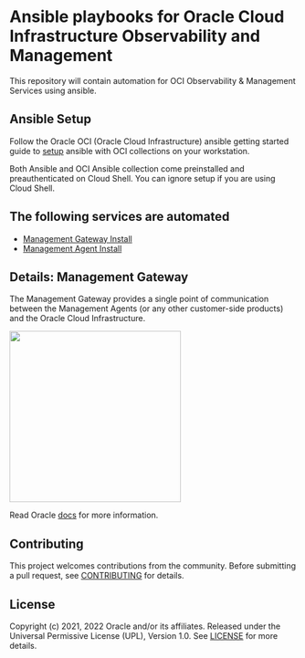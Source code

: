 # Ansible playbooks for Oracle Cloud Infrastructure Observability and Management

This repository will contain automation for OCI Observability & Management Services using ansible.

## Ansible Setup

Follow the Oracle OCI (Oracle Cloud Infrastructure) ansible getting started guide to [setup](https://docs.oracle.com/en-us/iaas/Content/API/SDKDocs/ansiblegetstarted.htm) ansible with OCI collections on your workstation.

Both Ansible and OCI Ansible collection come preinstalled and preauthenticated on Cloud Shell. You can ignore setup if you are using Cloud Shell.

## The following services are automated

- [Management Gateway Install](./mgmt_gateway_install/README.md) <br>
- [Management Agent Install](./mgmt_agent_install/README.md)

## Details: Management Gateway

The Management Gateway provides a single point of communication between the Management Agents (or any other customer-side products) and the Oracle Cloud Infrastructure.

<img src="https://docs.oracle.com/en-us/iaas/management-agents/doc/img/gateway_concepts_diagram.png" width="300" height="300">

Read Oracle [docs](https://docs.oracle.com/en-us/iaas/management-agents/doc/management-gateway.html) for more information.

## Contributing

This project welcomes contributions from the community. Before submitting a pull
request, see [CONTRIBUTING](./CONTRIBUTING.md) for details.

## License

Copyright (c) 2021, 2022 Oracle and/or its affiliates.
Released under the Universal Permissive License (UPL), Version 1.0.
See [LICENSE](./LICENSE) for more details.

[oci]: https://cloud.oracle.com/en_US/cloud-infrastructure
[oci ansible]: https://github.com/oracle/oci-ansible-collection

